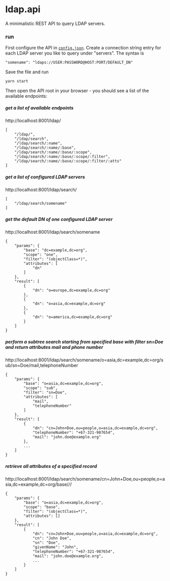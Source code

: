 # ldap.api

A minimalistic REST API to query LDAP servers.

### run

First configure the API in
[`config.json`](https://github.com/oyo/ldap.api/blob/main/config.json).
Create a connection string entry for each LDAP server you like to query under "servers".
The syntax is

    "somename": "ldaps://USER:PASSWORD@HOST:PORT/DEFAULT_DN"

Save the file and run

    yarn start

Then open the API root in your browser - you should see a list of the available endpoints:

##### get a list of available endpoints

http://localhost:8001/ldap/

    [
        "/ldap/",
        "/ldap/search",
        "/ldap/search/:name",
        "/ldap/search/:name/:base",
        "/ldap/search/:name/:base/:scope",
        "/ldap/search/:name/:base/:scope/:filter",
        "/ldap/search/:name/:base/:scope/:filter/:atts"
    ]

##### get a list of configured LDAP servers

http://localhost:8001/ldap/search/

    [
        "/ldap/search/somename"
    ]

##### get the default DN of one configured LDAP server

http://localhost:8001/ldap/search/somename

    {
        "params": {
            "base": "dc=example,dc=org",
            "scope": "one",
            "filter": "(objectClass=*)",
            "attributes": [
                "dn"
            ]
        },
        "result": [
            {
                "dn": "o=europe,dc=example,dc=org"
            },
            {
                "dn": "o=asia,dc=example,dc=org"
            },
            {
                "dn": "o=america,dc=example,dc=org"
            }
        ]
    }

##### perform a subtree search starting from specified base with filter sn=Doe and return attributes mail and phone number

http://localhost:8001/ldap/search/somename/o=asia,dc=example,dc=org/sub/sn=Doe/mail,telephoneNumber

    {
        "params": {
            "base": "o=asia,dc=example,dc=org",
            "scope": "sub",
            "filter": "sn=Doe",
            "attributes": [
                "mail",
                "telephoneNumber"
            ]
        },
        "result": [
            {
                "dn": "cn=John+Doe,ou=people,o=asia,dc=example,dc=org",
                "telephoneNumber": "+67-321-987654",
                "mail": "john.doe@example.org"
            },
            ...
        ]
    }

##### retrieve all attributes of a specified record

http://localhost:8001/ldap/search/somename/cn=John+Doe,ou=people,o=asia,dc=example,dc=org/base/_/_/

    {
        "params": {
            "base": "o=asia,dc=example,dc=org",
            "scope": "base",
            "filter": "(objectClass=*)",
            "attributes": []
        },
        "result": [
            {
                "dn": "cn=John+Doe,ou=people,o=asia,dc=example,dc=org",
                "cn": "John Doe",
                "sn": "Doe",
                "givenName": "John",
                "telephoneNumber": "+67-321-987654",
                "mail": "john.doe@example.org",
                ...
            }
        ]
    }

